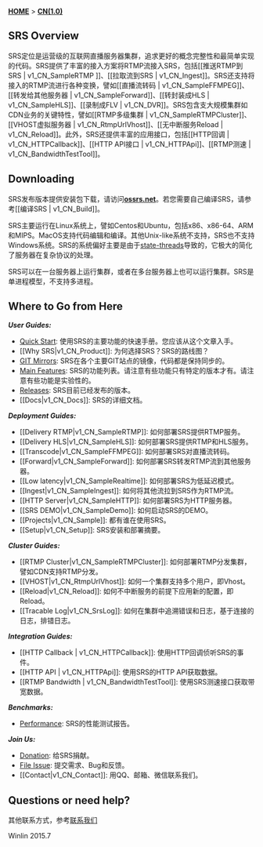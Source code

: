 [**HOME**](Home) > [**CN(1.0)**](v1_CN_Home)

## SRS Overview

SRS定位是运营级的互联网直播服务器集群，追求更好的概念完整性和最简单实现的代码。SRS提供了丰富的接入方案将RTMP流接入SRS，包括[[推送RTMP到SRS | v1_CN_SampleRTMP ]]、[[拉取流到SRS | v1_CN_Ingest]]。SRS还支持将接入的RTMP流进行各种变换，譬如[[直播流转码 | v1_CN_SampleFFMPEG]]、[[转发给其他服务器 | v1_CN_SampleForward]]、[[转封装成HLS | v1_CN_SampleHLS]]、[[录制成FLV | v1_CN_DVR]]。SRS包含支大规模集群如CDN业务的关键特性，譬如[[RTMP多级集群 | v1_CN_SampleRTMPCluster]]、[[VHOST虚拟服务器  | v1_CN_RtmpUrlVhost]]、[[无中断服务Reload | v1_CN_Reload]]。此外，SRS还提供丰富的应用接口，包括[[HTTP回调 | v1_CN_HTTPCallback]]、[[HTTP API接口 | v1_CN_HTTPApi]]、[[RTMP测速 | v1_CN_BandwidthTestTool]]。

## Downloading

SRS发布版本提供安装包下载，请访问[**ossrs.net**][website]。若您需要自己编译SRS，请参考[[编译SRS | v1_CN_Build]]。

SRS主要运行在Linux系统上，譬如Centos和Ubuntu，包括x86、x86-64、ARM和MIPS。MacOS支持代码编辑和编译。其他Unix-like系统不支持，SRS也不支持Windows系统。SRS的系统偏好主要是由于[state-threads][st]导致的，它极大的简化了服务器在复杂协议的处理。

SRS可以在一台服务器上运行集群，或者在多台服务器上也可以运行集群。SRS是单进程模型，不支持多进程。

## Where to Go from Here

***User Guides:***

* [Quick Start][qstart]: 使用SRS的主要功能的快速手册。您应该从这个文章入手。
* [[Why SRS|v1_CN_Product]]: 为何选择SRS？SRS的路线图？
* [GIT Mirrors][mirrors]: SRS在各个主要GIT站点的镜像，代码都是保持同步的。
* [Main Features][features]: SRS的功能列表。请注意有些功能只有特定的版本才有。请注意有些功能是实验性的。
* [Releases][releases]: SRS目前已经发布的版本。
* [[Docs|v1_CN_Docs]]: SRS的详细文档。

***Deployment Guides:***

* [[Delivery RTMP|v1_CN_SampleRTMP]]: 如何部署SRS提供RTMP服务。
* [[Delivery HLS|v1_CN_SampleHLS]]: 如何部署SRS提供RTMP和HLS服务。
* [[Transcode|v1_CN_SampleFFMPEG]]: 如何部署SRS对直播流转码。
* [[Forward|v1_CN_SampleForward]]: 如何部署SRS转发RTMP流到其他服务器。
* [[Low latency|v1_CN_SampleRealtime]]: 如何部署SRS为低延迟模式。
* [[Ingest|v1_CN_SampleIngest]]: 如何将其他流拉到SRS作为RTMP流。
* [[HTTP Server|v1_CN_SampleHTTP]]: 如何部署SRS为HTTP服务器。
* [[SRS DEMO|v1_CN_SampleDemo]]: 如何启动SRS的DEMO。
* [[Projects|v1_CN_Sample]]: 都有谁在使用SRS。
* [[Setup|v1_CN_Setup]]: SRS安装和部署摘要。

***Cluster Guides:***

* [[RTMP Cluster|v1_CN_SampleRTMPCluster]]: 如何部署RTMP分发集群，譬如CDN支持RTMP分发。
* [[VHOST|v1_CN_RtmpUrlVhost]]: 如何一个集群支持多个用户，即Vhost。
* [[Reload|v1_CN_Reload]]: 如何不中断服务的前提下应用新的配置，即Reload。
* [[Tracable Log|v1_CN_SrsLog]]: 如何在集群中追溯错误和日志，基于连接的日志，排错日志。

***Integration Guides:***

* [[HTTP Callback | v1_CN_HTTPCallback]]: 使用HTTP回调侦听SRS的事件。
* [[HTTP API | v1_CN_HTTPApi]]: 使用SRS的HTTP API获取数据。
* [[RTMP Bandwidth | v1_CN_BandwidthTestTool]]: 使用SRS测速接口获取带宽数据。

***Benchmarks:***

* [Performance][performance]: SRS的性能测试报告。

***Join Us:***

* [Donation][donation]: 给SRS捐献。
* [File Issue][issue]: 提交需求、Bug和反馈。
* [[Contact|v1_CN_Contact]]: 用QQ、邮箱、微信联系我们。

## Questions or need help?

其他联系方式，参考[联系我们](v1_CN_Contact)

Winlin 2015.7

[st]: https://github.com/winlinvip/state-threads
[website]: http://ossrs.net

[qstart]: https://github.com/simple-rtmp-server/srs/tree/1.0release#usage
[mirrors]: https://github.com/simple-rtmp-server/srs/tree/1.0release#mirrors
[features]: https://github.com/simple-rtmp-server/srs/tree/1.0release#summary
[releases]: https://github.com/simple-rtmp-server/srs/tree/1.0release#releases

[donation]: http://www.ossrs.net/srs.release/donation/index.html
[issue]: https://github.com/simple-rtmp-server/srs/issues/new

[performance]: https://github.com/simple-rtmp-server/srs/tree/1.0release#performance